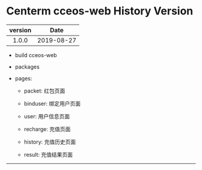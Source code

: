 # Centerm cceos-web History Version

version | Date
 :--: | :--:
1.0.0 | 2019-08-27

+ build cceos-web

+ packages

+ pages:

  + packet: 红包页面

  + binduser: 绑定用户页面

  + user: 用户信息页面

  + recharge: 充值页面

  + history: 充值历史页面

  + result: 充值结果页面

---
